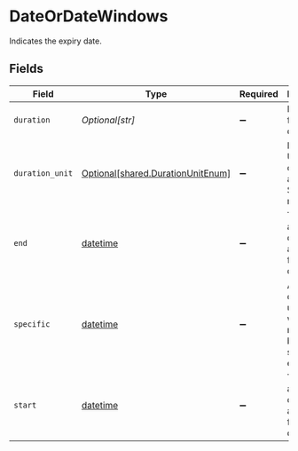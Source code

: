# DateOrDateWindows

Indicates the expiry date.


## Fields

| Field                                                                        | Type                                                                         | Required                                                                     | Description                                                                  | Example                                                                      |
| ---------------------------------------------------------------------------- | ---------------------------------------------------------------------------- | ---------------------------------------------------------------------------- | ---------------------------------------------------------------------------- | ---------------------------------------------------------------------------- |
| `duration`                                                                   | *Optional[str]*                                                              | :heavy_minus_sign:                                                           | Duration from  start date.                                                   | P1D                                                                          |
| `duration_unit`                                                              | [Optional[shared.DurationUnitEnum]](../../models/shared/durationunitenum.md) | :heavy_minus_sign:                                                           | Defines the Units that can be applied to Stay restrictions.                  |                                                                              |
| `end`                                                                        | [datetime](https://docs.python.org/3/library/datetime.html#datetime-objects) | :heavy_minus_sign:                                                           | The earliest and latest dates acceptable for the end date.                   | 2023-03-03                                                                   |
| `specific`                                                                   | [datetime](https://docs.python.org/3/library/datetime.html#datetime-objects) | :heavy_minus_sign:                                                           | A specific date. When used with a windows must fall between start and end.   | 2023-03-03                                                                   |
| `start`                                                                      | [datetime](https://docs.python.org/3/library/datetime.html#datetime-objects) | :heavy_minus_sign:                                                           | The earliest and latest dates acceptable for the start date.                 | 2023-03-03                                                                   |